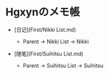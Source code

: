 # Hgxynのメモ帳

- [日记](First/Nikki List.md)

  - Parent -> Nikki List -> Nikki

- [随笔](First/Suihitsu List.md)

  - Parent -> Suihitsu List -> Suihitsu

  